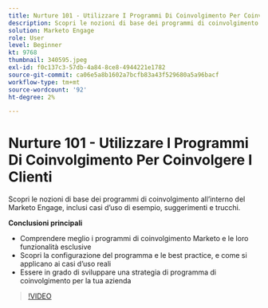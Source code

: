 ```yaml
---
title: Nurture 101 - Utilizzare I Programmi Di Coinvolgimento Per Coinvolgere I Clienti
description: Scopri le nozioni di base dei programmi di coinvolgimento all’interno del Marketo Engage, inclusi casi d’uso di esempio, suggerimenti e trucchi.
solution: Marketo Engage
role: User
level: Beginner
kt: 9768
thumbnail: 340595.jpeg
exl-id: f0c137c3-57db-4a84-8ce8-4944221e1782
source-git-commit: ca06e5a8b1602a7bcfb83a43f529680a5a96bacf
workflow-type: tm+mt
source-wordcount: '92'
ht-degree: 2%

---
```


# Nurture 101 - Utilizzare I Programmi Di Coinvolgimento Per Coinvolgere I Clienti

Scopri le nozioni di base dei programmi di coinvolgimento all’interno del Marketo Engage, inclusi casi d’uso di esempio, suggerimenti e trucchi.

**Conclusioni principali**

* Comprendere meglio i programmi di coinvolgimento Marketo e le loro funzionalità esclusive
* Scopri la configurazione del programma e le best practice, e come si applicano ai casi d’uso reali
* Essere in grado di sviluppare una strategia di programma di coinvolgimento per la tua azienda

>[!VIDEO](https://video.tv.adobe.com/v/340595/?quality=12&learn=on)
